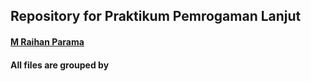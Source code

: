 ## Repository for Praktikum Pemrogaman Lanjut
#### [M Raihan Parama](https://github.com/aenzt)

#### All files are grouped by 